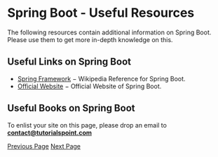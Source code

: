 # Spring Boot - Useful Resources
The following resources contain additional information on Spring Boot. Please use them to get more in-depth knowledge on this.

## Useful Links on Spring Boot
   * [Spring Framework](https://en.wikipedia.org/wiki/Spring_Framework#Spring_Boot)  − Wikipedia Reference for Spring Boot.
   * [Official Website](https://spring.io/projects/spring-boot)  − Official Website of Spring Boot.

## Useful Books on Spring Boot
To enlist your site on this page, please drop an email to **contact@tutorialspoint.com**


[Previous Page](../spring_boot/spring_boot_quick_guide.md) [Next Page](../spring_boot/spring_boot_discussion.md) 
